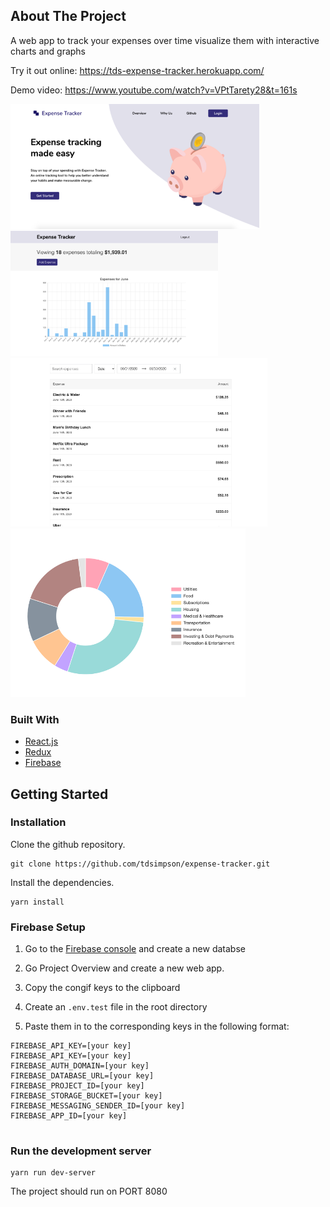 ## About The Project
A web app to track your expenses over time visualize them with interactive charts and graphs

Try it out online: https://tds-expense-tracker.herokuapp.com/

Demo video: https://www.youtube.com/watch?v=VPtTarety28&t=161s

<img src="images/landing-page.png" height=200px> <img src="images/bar-graph.png" height=200px> 
<img src="images/expense-list.png" height=270px><img src="images/pie-chart.png" height=270px>

### Built With
* [React.js](https://reactjs.org/)
* [Redux](https://redux.js.org/)
* [Firebase](https://firebase.google.com/)

<!-- GETTING STARTED -->
## Getting Started

### Installation 
Clone the github repository.
```
git clone https://github.com/tdsimpson/expense-tracker.git
```

Install the dependencies.
```
yarn install
```

### Firebase Setup

1. Go to the [Firebase console](https://console.firebase.google.com/u/0/) and create a new databse

2. Go Project Overview and create a new web app.

3. Copy the congif keys to the clipboard

4. Create an ```.env.test``` file in the root directory

5. Paste them in to the corresponding keys in the following format:
```
FIREBASE_API_KEY=[your key]
FIREBASE_API_KEY=[your key]
FIREBASE_AUTH_DOMAIN=[your key]
FIREBASE_DATABASE_URL=[your key]
FIREBASE_PROJECT_ID=[your key]
FIREBASE_STORAGE_BUCKET=[your key]
FIREBASE_MESSAGING_SENDER_ID=[your key]
FIREBASE_APP_ID=[your key]


```

### Run the development server

```
yarn run dev-server
```

The project should run on PORT 8080
